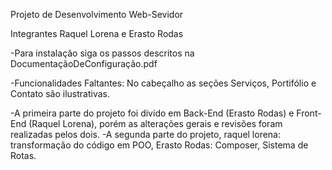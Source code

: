 Projeto de Desenvolvimento Web-Sevidor

Integrantes Raquel Lorena e Erasto Rodas

-Para instalação siga os passos descritos na DocumentaçãoDeConfiguração.pdf

-Funcionalidades Faltantes: No cabeçalho as seções Serviços, Portifólio e Contato são ilustrativas.

-A primeira parte do projeto foi divido em Back-End (Erasto Rodas) e Front-End (Raquel Lorena), porém as alterações gerais e revisões foram realizadas pelos dois.
-A segunda parte do projeto, raquel lorena: transformação do código em POO, Erasto Rodas: Composer, Sistema de Rotas.
